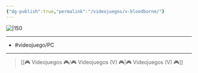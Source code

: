 ```yaml
---
{"dg-publish":true,"permalink":"/videojuegos/v-bloodborne/"}
---
```



![|150](https://images.igdb.com/igdb/image/upload/t_cover_big/co1rba.jpg)

---

- #videojuego/PC

---

> [[🎮 Videojuegos 🎮/🎮 Videojuegos (V) 🎮\|🎮 Videojuegos (V) 🎮]]
